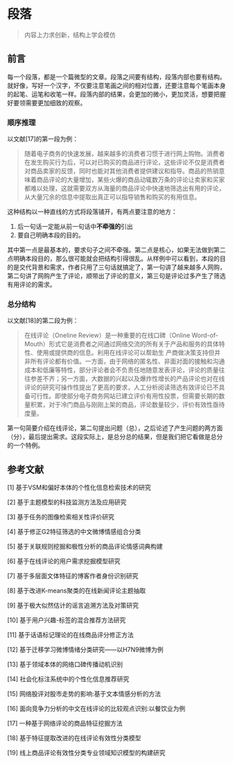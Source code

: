 # 段落

> 内容上力求创新，结构上学会模仿

## 前言
每一个段落，都是一个篇微型的文章。段落之间要有结构，段落内部也要有结构。就好像，写好一个汉字，不仅要注意笔画之间的相对位置，还要注意每个笔画本身的起笔、运笔和收笔一样。段落内部的结果，会更加的微小，更加灵活，想要把握好要领需要更加细致的观察。

### 顺序推理

以文献[17]的第一段为例：

> 随着电子商务的快速发展，越来越多的消费者习惯于进行网上购物。消费者在发生购买行为后，可以对已购买的商品进行评论，这些评论不仅是消费者对商品卖家的反馈，同时也能对其他消费者提供建议和指导。商品的热销意味着商品评论的大量增加，某些火爆的商品动辄数万条的评论让卖家和买家都难以处理，这就需要双方从海量的商品评论中快速地筛选出有用的评论，从大量冗余的信息中提取出真正可以指导销售和购买的有用信息。

这种结构以一种直线的方式将段落铺开，有两点要注意的地方：

1. 后一句话一定能从前一句话中**不牵强的**引出
2. 要自己明确本段的目的。

其中第一点是最基本的，要求句子之间不牵强。第二点是核心，如果无法做到第二点明确本段目的，那么很可能就会把结构引得很乱。从样例中可以看到，本段的目的是交代背景和需求，作者只用了三句话就搞定了，第一句讲了越来越多人网购，第二句讲了网购产生了评论，顺带出了评论的意义，第三句是评论过多产生了筛选有用评论的需求。

### 总分结构

以文献[18]的第二段为例：

> 在线评论（Oneline Review）是一种重要的在线口碑（Online Word-of-Mouth）形式它是消费者之间通过网络交流的所有关于产品和服务的具体特性、使用或提供商的信息。利用在线评论可以帮助生 产商做决策支持但并非所有评论都有价值。一方面，由于网络的匿名性、非面对面的接触和沟通成本和低廉等特性，部分评论者会不负责任地随意发表评论，评论的质量往往参差不齐；另一方面，大数据的兴起以及爆炸性增长的产品评论也对在线评论的研究可操作性提出了更高的要求，人工分析阅读筛选有效评论已不具备可行性。即使部分电子商务网站已建立评价有用性投票，但需要长期的数量积累，对于冷门商品与刚刚上架的商品，评论数量较少，评价有效性亟待度量。

第一句简要介绍在线评论，第二句提出问题（总），之后论述了产生问题的两方面（分），最后提出需求。这段实际上，是总分总的结果，但是我们把它看做是总分的一个特例。



## 参考文献

[1] 基于VSM和偏好本体的个性化信息检索技术的研究

[2] 基于主题模型的科技监测方法及应用研究

[3] 基于任务的图像检索相关性评价研究

[4] 基于修正G2特征筛选的中文微博情感组合分类

[5] 基于关联规则挖掘和极性分析的商品评论情感词典构建

[6] 基于在线评论的用户需求挖掘模型研究

[7] 基于多层面文体特征的博客作者身份识别研究

[8] 基于改进K-means聚类的在线新闻评论主题抽取

[9] 基于极大似然估计的谣言追溯方法及对策研究

[10] 基于用户兴趣-标签的混合推荐方法研究

[11] 基于话语标记理论的在线商品评分修正方法

[12] 基于迁移学习微博情绪分类研究——以H7N9微博为例

[13] 基于领域本体的网络口碑传播动机识别

[14] 社会化标注系统中的个性化信息推荐研究

[15] 网络股评对股市走势的影响:基于文本情感分析的方法

[16] 面向竞争力分析的中文在线评论的比较观点识别:以餐饮业为例

[17] 一种基于网络评论的商品特征挖掘方法

[18] 基于特征提取改进的在线评论有效性分类模型

[19] 线上商品评论有效性分类专业领域知识模型的构建研究